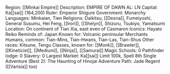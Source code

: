 Region: [[Minkai Empire]]
Description: EMPIRE OF
DAWN
AL: LN
Capital: Ka[[sai]] 
(164,200)
Ruler: Emperor Shigure
Government: Monarchy
Languages: Minkaian, Tien
Religions: Daikitsu, [[Desna]], Fumeiyoshi, General Susumu, Hei Feng, 
[[Irori]], [[Shelyn]], Shizuru, Tsukiyo, Yamatsumi
Location: On continent of Tian Xia,
east even of Casmaron
Iconics: Hayato
Reiko
Reminds of: Japan
Known for: Volcanic peninsular
Merchants
Humans, common: Tian-Mins, Tian-Hwans, 
Tian-Las, Tian-Shus
Other races: Kitsune, Tengu
Classes, known for: [[Monk]], [[Brawler]], [[Kineticist]], [[Medium]], [[Ninja]], [[Samurai]]
Magic Schools: 0
Pathfinder lodge: 0
Slavery: 0
Largest Market: Ka[[sai]]
Limit 100k, Spell 8th
Single Adventure (Best 2): The Haunting of Hinojai
Adventure Path: Jade Regent ([[Varisia]] too)
